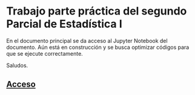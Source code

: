 # Trabajo parte práctica del segundo Parcial de Estadística I
En el documento principal se da acceso al Jupyter Notebook del documento. Aún está en construcción y se busca optimizar códigos para que se ejecute correctamente. 

Saludos.

## [Acceso](https://github.com/Daniedmath1405/estadistica1trabajo2/blob/main/Daniel%20Naranjo%20Isaac%20V%C3%A1squez%20Estad%C3%ADstica%20II.ipynb)

